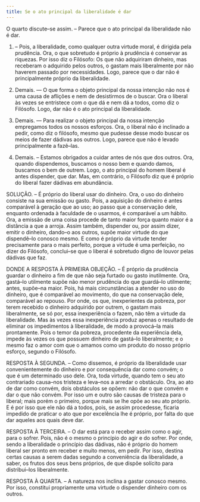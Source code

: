```yaml
---
title: Se o ato principal da liberalidade é dar
---
```


O quarto discute–se assim. – Parece que o ato principal da liberalidade não é dar.  

1. – Pois, a liberalidade, como qualquer outra virtude moral, é dirigida pela prudência. Ora, o que sobretudo é próprio à prudência é conservar as riquezas. Por isso diz o Filósofo: Os que não adquiriram dinheiro, mas receberam o adquirido pelos outros, o gastam mais liberalmente por não haverem passado por necessidades. Logo, parece que o dar não é principalmente próprio da liberalidade.  

2. Demais. –– O que forma o objeto principal da nossa intenção não nos é uma causa de aflições e nem de desistirmos de o buscar. Ora o liberal às vezes se entristece com o que dá e nem dá a todos, como diz o Filósofo. Logo, dar não é o ato principal da liberalidade.  

3. Demais. –– Para realizar o objeto principal da nossa intenção empregamos todos os nossos esforços. Ora, o liberal não é inclinado a pedir, como diz o filósofo, mesmo que pudesse desse modo buscar os meios de fazer dádivas aos outros. Logo, parece que não é levado principalmente a fazê–las.  

4. Demais. – Estamos obrigados a cuidar antes de nós que dos outros. Ora, quando dispendemos, buscamos o nosso bem e quando damos, buscamos o bem de outrem. Logo, o ato principal do homem liberal é antes dispender, que dar.  Mas, em contrário, o Filósofo diz que é próprio do liberal fazer dádivas em abundância.  

SOLUÇÃO. – É próprio do liberal usar do dinheiro. Ora, o uso do dinheiro consiste na sua emissão ou gasto. Pois, a aquisição do dinheiro é antes comparável à geração que ao uso; ao passo que a conservação dele, enquanto ordenada à faculdade de o usarmos, é comparável a um hábito. Ora, a emissão de uma coisa procede de tanto maior força quanto maior é a distância a que a arroja. Assim também, dispender ou, por assim dizer, emitir o dinheiro, dando–o aos outros, supõe maior virtude do que dispendê–lo conosco mesmo. E como é próprio da virtude tender precisamente para o mais perfeito, porque a virtude é uma perfeição, no dizer do Filósofo, conclui–se que o liberal é sobretudo digno de louvor pelas dádivas que faz.  

DONDE A RESPOSTA À PRIMEIRA OBJEÇÃO. – É próprio da prudência guardar o dinheiro a fim de que não seja furtado ou gasto inutilmente. Ora, gastá–lo utilmente supõe não menor prudência do que guardá–lo utilmente; antes, supõe–na maior. Pois, há mais circunstâncias a atender no uso do dinheiro, que é comparável ao movimento, do que na conservação dele, comparável ao repouso. Por onde, os que, inexperientes da pobreza, por terem recebido o dinheiro adquirido por outrem, o gastam mais liberalmente, se só por, essa inexperiência o fazem, não têm a virtude da liberalidade. Mas às vezes essa inexperiência produz apenas o resultado de eliminar os impedimentos à liberalidade, de modo a provocá–la mais prontamente. Pois o temor da pobreza, procedente da experiência dela, impede às vezes os que possuem dinheiro de gastá–lo liberalmente; e o mesmo faz o amor com que o amamos como um produto do nosso próprio esforço, segundo o Filósofo.  

RESPOSTA À SEGUNDA. – Como dissemos, é próprio da liberalidade usar convenientemente do dinheiro e por consequência dar como convém; o que é um determinado uso dele. Ora, toda virtude, quando tem o seu ato contrariado causa–nos tristeza e leva–nos a arredar o obstáculo. Ora, ao ato de dar como convém, dois obstáculos se opõem: não dar o que convém e dar o que não convém. Por isso um e outro são causas de tristeza para o liberal; mais porém o primeiro, porque mais se lhe opõe ao seu ato próprio. E é por isso que ele não dá a todos, pois, se assim procedesse, ficaria impedido de praticar o ato que por excelência lhe é próprio, por falta do que dar aqueles aos quais deve dar.  

RESPOSTA À TERCEIRA. – O dar está para o receber assim como o agir, para o sofrer. Pois, não é o mesmo o princípio do agir e do sofrer. Por onde, sendo a liberalidade o princípio das dádivas, não é próprio do homem liberal ser pronto em receber e muito menos, em pedir. Por isso, destina certas causas a serem dadas segundo a conveniência da liberalidade, a saber, os frutos dos seus bens próprios, de que dispõe solícito para distribui–los liberalmente.  

RESPOSTA À QUARTA. – A natureza nos inclina a gastar conosco mesmo. Por isso, constitui propriamente uma virtude o dispender dinheiro com os outros.